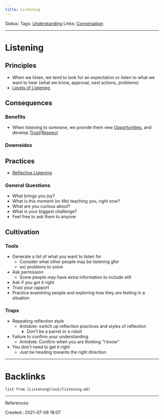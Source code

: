 ```yaml
---
title: Listening
---
```

Status: 
Tags: [Understanding](out/understanding.md)
Links: [Conversation](out/conversation.md)
___
# Listening
## Principles
- When we listen, we tend to look for an expectation or listen to what we want to hear (what we know, approval, next actions, problems)
- [Levels of Listening](out/levels-of-listening.md)
## Consequences
### Benefits
- When listening to someone, we provide them new [Opportunities](None), and develop [Trust](out/trust.md)/[Respect](None)
### Downsides
## Practices
- [Reflective Listening](out/reflective-listening.md)
### General Questions
- What brings you joy?
- What is this moment (or life) teaching you, right now?
- What are you curious about?
- What is your biggest challenge?
- Feel free to ask them to anyone
## Cultivation
### Tools
- Generate a list of what you want to listen for
	- Consider what other people may be listening gfor
	- ex) problems to solve
- Ask permission
	- Some people may have extra information to include still
- Ask if you got it right
- Trust your rapport
- Practice examining people and exploring how they are feeling in a situation
### Traps
- Repeating reflection style
	- Antidote: switch up reflection practices and styles of reflection
		- Don't be a parrot or a robot
- Failure to confirm your understanding
	- Antidote: Confirm when you are thinking "I know"
- You don't need to get it right
	- Just be heading towards the right direction
___
# Backlinks
```dataview
list from [Listening](out/listening.md)
```
___
References: 

Created:: 2021-07-06 18:07
